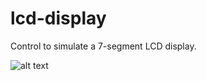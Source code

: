 # lcd-display
Control to simulate a 7-segment LCD display.

![alt text](https://github.com/gnickel/lcd-display/images/clock.png "Clock built with digits from lcd-display")
